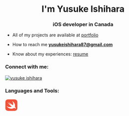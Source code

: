 <h1 align="center">I'm Yusuke Ishihara</h1>
<h3 align="center">iOS developer in Canada</h3>

- All of my projects are available at [portfolio](https://portfolio-yishihara11201.vercel.app/)

- How to reach me **yusukeishihara87@gmail.com**

- Know about my experiences: [resume](https://drive.google.com/file/d/1-PW8ZplLkjaWLVHd6_iD-SD2qkBZgA6o/view?usp=sharing)

<h3 align="left">Connect with me:</h3>
<p align="left">
<a href="https://linkedin.com/in/yusuke-ishihara" target="blank"><img align="center" src="https://raw.githubusercontent.com/rahuldkjain/github-profile-readme-generator/master/src/images/icons/Social/linked-in-alt.svg" alt="yusuke ishihara" height="30" width="40" /></a>
</p>

<h3 align="left">Languages and Tools:</h3>
<p align="left"> <a href="https://developer.apple.com/swift/" target="_blank" rel="noreferrer"> <img src="https://raw.githubusercontent.com/devicons/devicon/master/icons/swift/swift-original.svg" alt="swift" width="40" height="40"/> </a> </p>
